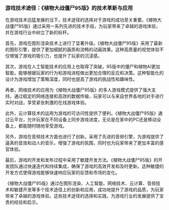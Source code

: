 ### 游戏技术途径：《植物大战僵尸95版》的技术革新与应用

在游戏技术迅猛发展的当下，技术途径的选择对于游戏的成功至关重要。《植物大战僵尸95版》通过采用一系列先进的技术手段，为玩家带来了卓越的游戏体验，并在游戏行业中树立了新的标杆。

首先，游戏在图形渲染技术上进行了显著升级。《植物大战僵尸95版》采用了最新的图形引擎，提供了更加细腻的画质和流畅的动画效果。这种高质量的视觉体验不仅增强了游戏的吸引力，也提升了玩家的沉浸感。

其次，游戏在人工智能技术的应用上也取得了突破。95版中的僵尸和植物AI更加智能，能够根据玩家的行为和游戏进程做出更加合理的反应和决策。这种智能化的设计为游戏增加了策略深度，同时也提高了游戏的挑战性和趣味性。

再者，网络技术的应用为《植物大战僵尸95版》的多人游戏模式提供了强大支持。通过稳定的网络连接和高效的数据传输，玩家可以与来自世界各地的对手进行实时对战，享受紧张刺激的在线游戏体验。

此外，云计算技术的运用为游戏的可访问性提供了便利。《植物大战僵尸95版》通过云平台，允许玩家在不同设备上同步游戏进度，无论是在家中的PC还是移动设备上，都能随时随地享受游戏。

另外，游戏在音频技术方面也进行了创新。采用了先进的音频引擎，为游戏提供了逼真的音效和动人的音乐，增强了游戏的氛围，同时也为玩家带来了更加丰富的感官体验。

最后，游戏的开发和发布过程中采用了敏捷开发方法。《植物大战僵尸95版》的开发团队通过快速迭代和持续集成，确保了游戏的高效开发和及时更新。这种敏捷的开发方式使得游戏能够快速响应玩家的反馈和市场的变化。

《植物大战僵尸95版》通过在图形渲染、人工智能、网络技术、云计算、音频技术和敏捷开发等多个技术途径上的创新和应用，成功地提升了游戏的品质，为玩家带来了卓越的游戏体验。这些技术途径的选择和实践，为游戏行业的发展提供了宝贵的经验和启示。